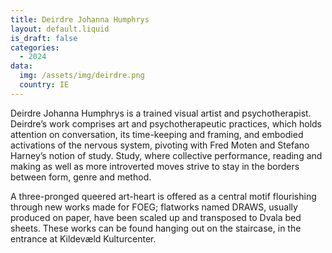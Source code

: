 ```yaml
---
title: Deirdre Johanna Humphrys
layout: default.liquid
is_draft: false
categories:
  - 2024
data:
  img: /assets/img/deirdre.png
  country: IE
---
```


Deirdre Johanna Humphrys is a trained visual artist and psychotherapist. Deirdre’s work comprises art and psychotherapeutic practices, which holds attention on conversation, its time-keeping and framing, and embodied activations of the nervous system, pivoting with Fred Moten and Stefano Harney’s notion of study. Study, where collective performance, reading and making as well as more introverted moves strive to stay in the borders between form, genre and method. 

A three-pronged queered art-heart is offered as a central motif flourishing through new works made for FOEG; flatworks named DRAWS, usually produced on paper, have been scaled up and transposed to Dvala bed sheets. These works can be found hanging out on the staircase, in the entrance at Kildevæld Kulturcenter.